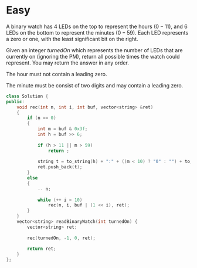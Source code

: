 # Easy

A binary watch has 4 LEDs on the top to represent the hours $(0-11)$, and 6 LEDs on the bottom to represent the minutes $(0-59)$. Each LED represents a zero or one, with the least significant bit on the right.

Given an integer $turnedOn$ which represents the number of LEDs that are currently on (ignoring the PM), return all possible times the watch could represent. You may return the answer in any order.

The hour must not contain a leading zero.

The minute must be consist of two digits and may contain a leading zero.

```cpp
class Solution {
public:
    void rec(int n, int i, int buf, vector<string> &ret)
    {
        if (n == 0)
        {
            int m = buf & 0x3f;
            int h = buf >> 6;
            
            if (h > 11 || m > 59)
                return ;
            
            string t = to_string(h) + ":" + ((m < 10) ? "0" : "") + to_string(m);
            ret.push_back(t);
        }
        else
        {
            -- n;
            
            while (++ i < 10)
                rec(n, i, buf | (1 << i), ret);
        }
    }
    vector<string> readBinaryWatch(int turnedOn) {
        vector<string> ret;
        
        rec(turnedOn, -1, 0, ret);
        
        return ret;
    }
};
```
